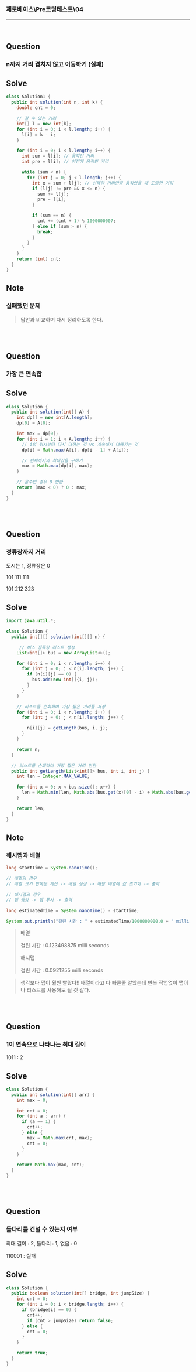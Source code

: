 ### 제로베이스\Pre코딩테스트\04

---

<br/>

## Question

### **n까지 거리 겹치지 않고 이동하기 (실패)**

## Solve

```java
class Solution1 {
  public int solution(int n, int k) {
    double cnt = 0;

    // 갈 수 있는 거리
    int[] l = new int[k];
    for (int i = 0; i < l.length; i++) {
      l[i] = k - i;
    }

    for (int i = 0; i < l.length; i++) {
      int sum = l[i]; // 움직인 거리
      int pre = l[i]; // 이전에 움직인 거리

      while (sum < n) {
        for (int j = 0; j < l.length; j++) {
          int x = sum + l[j]; // 선택한 거리만큼 움직였을 때 도달한 거리
          if (l[j] != pre && x <= n) {
            sum += l[j];
            pre = l[i];
          }

          if (sum == n) {
            cnt += (cnt + 1) % 1000000007;
          } else if (sum > n) {
            break;
          }
        }
      }
    }
    return (int) cnt;
  }
}
```

## Note

### 실패했던 문제

> 답안과 비교하며 다시 정리하도록 한다.

<br/><br/>

## Question

### **가장 큰 연속합**

## Solve

```java
class Solution {
  public int solution(int[] A) {
    int dp[] = new int[A.length];
    dp[0] = A[0];

    int max = dp[0];
    for (int i = 1; i < A.length; i++) {
      // i의 위치부터 다시 더하는 것 vs 계속해서 더해가는 것
      dp[i] = Math.max(A[i], dp[i - 1] + A[i]);

      // 현재까지의 최대값을 구하기
      max = Math.max(dp[i], max);
    }

    // 음수인 경우 0 반환
    return (max < 0) ? 0 : max;
  }
}
```

<br/><br/>

## Question

### **정류장까지 거리**

도시는 1, 정류장은 0

101
111
111

101
212
323

## Solve

```java
import java.util.*;

class Solution {
  public int[][] solution(int[][] n) {

     // 버스 정류량 리스트 생성
    List<int[]> bus = new ArrayList<>();

    for (int i = 0; i < n.length; i++) {
      for (int j = 0; j < n[i].length; j++) {
        if (n[i][j] == 0) {
          bus.add(new int[]{i, j});
        }
      }
    }

    // 리스트를 순회하며 가장 짧은 거리를 저장
    for (int i = 0; i < n.length; i++) {
      for (int j = 0; j < n[i].length; j++) {

        n[i][j] = getLength(bus, i, j);
      }
    }

    return n;
  }

  // 리스트를 순회하며 가장 짧은 거리 반환
  public int getLength(List<int[]> bus, int i, int j) {
    int len = Integer.MAX_VALUE;

    for (int x = 0; x < bus.size(); x++) {
      len = Math.min(len, Math.abs(bus.get(x)[0] - i) + Math.abs(bus.get(x)[1] - j));
    }

    return len;
  }
}

```

## Note

### 해시맵과 배열

```java
long startTime = System.nanoTime();

// 배열의 경우
// 배열 크기 반복문 계산 -> 배열 생성 -> 해당 배열에 값 초기화 -> 출력

// 해시맵의 경우
// 맵 생성 -> 맵 푸시 -> 출력

long estimatedTime = System.nanoTime() - startTime;

System.out.println("걸린 시간 : " + estimatedTime/1000000000.0 + " milli seconds");
```

> 배열
>
> 걸린 시간 : 0.123498875 milli seconds
>
> 해시맵
>
> 걸린 시간 : 0.0921255 milli seconds

> 생각보다 맵이 훨씬 빨랐다!! 배열이라고 다 빠른줄 알았는데 반복 작업없이 맵이나 리스트를 사용해도 될 것 같다.

<br/><br/>

## Question

### **1이 연속으로 나타나는 최대 길이**

1011 : 2

## Solve

```java
class Solution {
  public int solution(int[] arr) {
    int max = 0;

    int cnt = 0;
    for (int a : arr) {
      if (a == 1) {
        cnt++;
      } else {
        max = Math.max(cnt, max);
        cnt = 0;
      }
    }

    return Math.max(max, cnt);
  }
}
```

<br/><br/>

## Question

### **돌다리를 건널 수 있는지 여부**

최대 길이 : 2, 돌다리 : 1, 없음 : 0

110001 : 실패

## Solve

```java
class Solution {
  public boolean solution(int[] bridge, int jumpSize) {
    int cnt = 0;
    for (int i = 0; i < bridge.length; i++) {
      if (bridge[i] == 0) {
        cnt++;
        if (cnt > jumpSize) return false;
      } else {
        cnt = 0;
      }
    }

    return true;
  }
}
```
